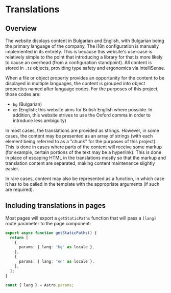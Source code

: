 # Translations

## Overview
The website displays content in Bulgarian and English, with Bulgarian being the primary language of the company. The i18n configuration is manually implemented in its entirety. This is because this website's use-case is relatively simple to the point that introducing a library for that is more likely to cause an overhead (from a configuration standpoint). All content is stored in ``.ts`` objects, providing type safety and ergonomics via IntelliSense.

When a file or object property provides an opportunity for the content to be displayed in multiple languages, the content is grouped into object properties named after language codes. For the purposes of this project, those codes are:
- ``bg`` (Bulgarian)
- ``en`` (English; this website aims for British English where possible. In addition, this website strives to use the Oxford comma in order to introduce less ambiguity)

In most cases, the translations are provided as strings. However, in some cases, the content may be presented as an array of strings (with each element being referred to as a "chunk" for the purposes of this project). This is done in cases where parts of the content will receive some markup (for example, certain portions of the text may be a hyperlink). This is done in place of escaping HTML in the translations mostly so that the markup and translation content are separated, making content maintenance slightly easier.

In rare cases, content may also be represented as a function, in which case it has to be called in the template with the appropriate arguments (if such are required).

## Including translations in pages
Most pages will export a ``getStaticPaths`` function that will pass a ``[lang]`` route parameter to the page component:

```ts
export async function getStaticPaths() {
  return [
    {
      params: { lang: "bg" as locale },
    },
    {
      params: { lang: "en" as locale },
    },
  ];
}

const { lang } = Astro.params;
```